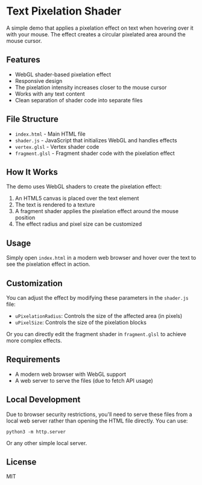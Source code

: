 # Text Pixelation Shader

A simple demo that applies a pixelation effect on text when hovering over it with your mouse. The effect creates a circular pixelated area around the mouse cursor.

## Features

- WebGL shader-based pixelation effect
- Responsive design
- The pixelation intensity increases closer to the mouse cursor
- Works with any text content
- Clean separation of shader code into separate files

## File Structure

- `index.html` - Main HTML file
- `shader.js` - JavaScript that initializes WebGL and handles effects
- `vertex.glsl` - Vertex shader code
- `fragment.glsl` - Fragment shader code with the pixelation effect

## How It Works

The demo uses WebGL shaders to create the pixelation effect:

1. An HTML5 canvas is placed over the text element
2. The text is rendered to a texture
3. A fragment shader applies the pixelation effect around the mouse position
4. The effect radius and pixel size can be customized

## Usage

Simply open `index.html` in a modern web browser and hover over the text to see the pixelation effect in action.

## Customization

You can adjust the effect by modifying these parameters in the `shader.js` file:

- `uPixelationRadius`: Controls the size of the affected area (in pixels)
- `uPixelSize`: Controls the size of the pixelation blocks

Or you can directly edit the fragment shader in `fragment.glsl` to achieve more complex effects.

## Requirements

- A modern web browser with WebGL support
- A web server to serve the files (due to fetch API usage)

## Local Development

Due to browser security restrictions, you'll need to serve these files from a local web server rather than opening the HTML file directly. You can use:

```
python3 -m http.server
```

Or any other simple local server.

## License

MIT
